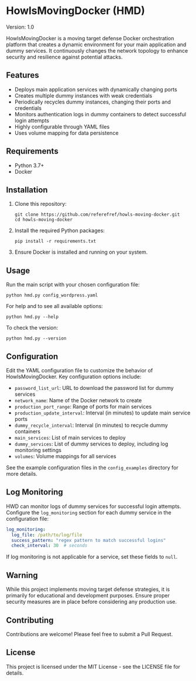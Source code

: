 # HowlsMovingDocker (HMD)

Version: 1.0

HowlsMovingDocker is a moving target defense Docker orchestration platform that creates a dynamic environment for your main application and dummy services. It continuously changes the network topology to enhance security and resilience against potential attacks.

## Features

- Deploys main application services with dynamically changing ports
- Creates multiple dummy instances with weak credentials
- Periodically recycles dummy instances, changing their ports and credentials
- Monitors authentication logs in dummy containers to detect successful login attempts
- Highly configurable through YAML files
- Uses volume mapping for data persistence

## Requirements

- Python 3.7+
- Docker

## Installation

1. Clone this repository:
   ```
   git clone https://github.com/referefref/howls-moving-docker.git
   cd howls-moving-docker
   ```

2. Install the required Python packages:
   ```
   pip install -r requirements.txt
   ```

3. Ensure Docker is installed and running on your system.

## Usage

Run the main script with your chosen configuration file:

```
python hmd.py config_wordpress.yaml
```

For help and to see all available options:

```
python hmd.py --help
```

To check the version:

```
python hmd.py --version
```

## Configuration

Edit the YAML configuration file to customize the behavior of HowlsMovingDocker. Key configuration options include:

- `password_list_url`: URL to download the password list for dummy services
- `network_name`: Name of the Docker network to create
- `production_port_range`: Range of ports for main services
- `production_update_interval`: Interval (in minutes) to update main service ports
- `dummy_recycle_interval`: Interval (in minutes) to recycle dummy containers
- `main_services`: List of main services to deploy
- `dummy_services`: List of dummy services to deploy, including log monitoring settings
- `volumes`: Volume mappings for all services

See the example configuration files in the `config_examples` directory for more details.

## Log Monitoring

HWD can monitor logs of dummy services for successful login attempts. Configure the `log_monitoring` section for each dummy service in the configuration file:

```yaml
log_monitoring:
  log_file: /path/to/log/file
  success_pattern: "regex pattern to match successful logins"
  check_interval: 30  # seconds
```

If log monitoring is not applicable for a service, set these fields to `null`.

## Warning

While this project implements moving target defense strategies, it is primarily for educational and development purposes. Ensure proper security measures are in place before considering any production use.

## Contributing

Contributions are welcome! Please feel free to submit a Pull Request.

## License

This project is licensed under the MIT License - see the LICENSE file for details.
